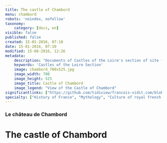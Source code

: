 ```yaml
---
title: The castle of Chambord
menu: chambord
robots: 'noindex, nofollow'
taxonomy:
    category: [docs, en]
visible: false
published: false
created: 15-01-2016, 07:10
date: 15-01-2016, 07:10
modified: 15-08-2016, 12:26
metadata:
    description: "Documents of Castles of the Loire's section of site francois-vidit.com"
    keywords: 'Castles of the Loire Section'
    image: chambord_700x525.jpg
    image_width: 700
    image_height: 525
    image_title: Castle of Chambord
    image_legend: "View of the Castle of Chambord"
significantlinks: ["https://github.com/tidiview/francois-vidit.com/blob/develop/user/sites/docs/pages/01.home/04.chateaux-de-la-loire/01.Chambord/chapter.en.md"]
specialty: ["History of France", "Mythology", "Culture of royal french court", "Litterature of the Roman Empire", "Roman Imperial Litterature"]
---
```

### Le château de Chambord

# The castle of Chambord